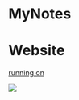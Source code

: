 # MyNotes

# Website 
[running on](https://www.xyccstudio.cn:8009/) 


<a href="https://www.xyccstudio.cn:8009/" target="_blank">
  <img src="https://www.xyccstudio.cn:8009/qrcode.png"/>
</a>
